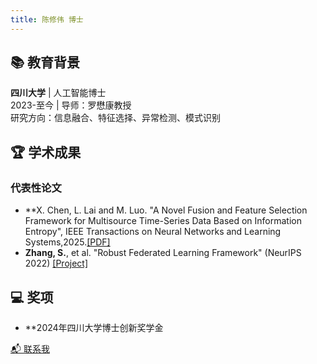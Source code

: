 ```yaml
---
title: 陈修伟 博士
---
```


## 📚 教育背景
**四川大学** | 人工智能博士  
2023-至今 | 导师：罗懋康教授  
研究方向：信息融合、特征选择、异常检测、模式识别

## 🏆 学术成果
### 代表性论文
- **X. Chen, L. Lai and M. Luo. "A Novel Fusion and Feature Selection Framework for Multisource Time-Series Data Based on Information Entropy", IEEE Transactions on Neural Networks and Learning Systems,2025.[[PDF]](link)
- **Zhang, S.**, et al. "Robust Federated Learning Framework" (NeurIPS 2022) [[Project]](link)

## 💻 奖项
- **2024年四川大学博士创新奖学金


[📬 联系我](mailto:xiuweichen1998@163.com)
